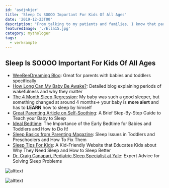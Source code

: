 ```yaml
---
id: 'asdjnkjer'
title: 'Sleep Is SOOOO Important For Kids Of All Ages'
date: '2019-12-23T00'
description: "From talking to my patients and families, I know that parents STRUGGLE with their kids' sleep, and most kids don't get anywhere near the amount of sleep they need (especially teens!)."
featuredImage: './Ella15.jpg'
category: mythologer
tags:
  - verkrampte
---
```


## Sleep Is SOOOO Important For Kids Of All Ages
* [WeeBeeDreaming Blog](https://www.weebeedreaming.com/blog): Great for parents with babies and toddlers specifically
* [How Long Can My Baby Be Awake?](https://www.weebeedreaming.com/my-blog/short-naps-got-you-down?rq=wakefulness%20periods): Detailed blog explaining periods of wakefulness and why they matter
* [The 4 Month Sleep Regression](https://www.babysleepsite.com/baby-sleep-patterns/4-month-sleep-regression/): My baby was such a good sleeper, but something changed at around 4 months→ your baby is **more alert** and has to **LEARN** how to sleep by himself
* [Great Parenting Article on Self-Soothing](https://www.parents.com/baby/sleep/tips/five-ways-to-help-baby-sleep/): A Brief Step-By-Step Guide to Teach your Baby to Sleep
* [Ideal Bedtime](https://www.weebeedreaming.com/my-blog/ideal-bedtime): The Importance of the Early Bedtime for Babies and Toddlers and How to Do It!
* [Sleep Basics from Parenting Magazine](https://www.parents.com/toddlers-preschoolers/sleep/101/): Sleep Issues in Toddlers and Preschoolers and How To Fix Them
* [Sleep Tips For Kids](http://sleepforkids.org/index.html): A Kid-Friendly Website that Educates Kids about Why They Need Sleep and How to Sleep Better
* [Dr. Craig Canapari, Pediatric Sleep Specialist at Yale](https://drcraigcanapari.com/): Expert Advice for Solving Sleep Problems




![alttext](http://sleepeducation.org/images/healthy-sleep-awareness-project/healthy-sleep-duration-large.jpg?sfvrsn=0)

![alttext](http://www.sleepeducation.org/images/infographiclibrary/rsz_sleep-recharges-you-school-flyer.jpg?sfvrsn=2)
